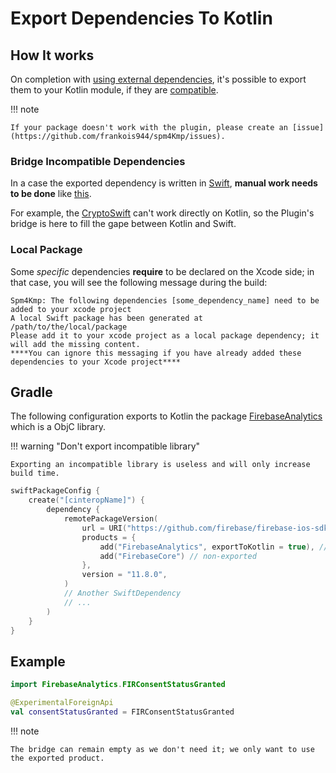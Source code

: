 # Export Dependencies To Kotlin

## How It works

On completion with [using external dependencies](bridgeWithDependencies.md), it's possible to export them to your Kotlin module, if they are [compatible](./section-help/faq.md#when-exporting-a-product-i-have-only-swift_typedefs-or-swift_-available-in-my-kotlin-code).

!!! note

    If your package doesn't work with the plugin, please create an [issue](https://github.com/frankois944/spm4Kmp/issues).

### Bridge Incompatible Dependencies

In a case the exported dependency is written in [Swift](./section-help/faq.md), **manual work needs to be done** like [this](bridgeWithDependencies.md#example).

For example, the [CryptoSwift](https://github.com/krzyzanowskim/CryptoSwift) can't work directly on Kotlin, so the Plugin's bridge is here to fill the gape between Kotlin and Swift.

### Local Package

Some _specific_ dependencies **require** to be declared on the Xcode side; in that case, you will see the following message during the build:
```
Spm4Kmp: The following dependencies [some_dependency_name] need to be added to your xcode project
A local Swift package has been generated at
/path/to/the/local/package
Please add it to your xcode project as a local package dependency; it will add the missing content.
****You can ignore this messaging if you have already added these dependencies to your Xcode project****
```

## Gradle

The following configuration exports to Kotlin the package [FirebaseAnalytics](https://github.com/firebase/firebase-ios-sdk) which is a ObjC library.

!!! warning "Don't export incompatible library"

    Exporting an incompatible library is useless and will only increase build time.

``` kotlin title="build.gradle.kts"
swiftPackageConfig {
    create("[cinteropName]") {
        dependency {
            remotePackageVersion(
                url = URI("https://github.com/firebase/firebase-ios-sdk"),
                products = {
                    add("FirebaseAnalytics", exportToKotlin = true), // exported
                    add("FirebaseCore") // non-exported
                },
                version = "11.8.0",
            )
            // Another SwiftDependency
            // ...
        )
    }
}
```

## Example

``` kotlin title="iosMain/kotlin/com/example/myKotlinFile.kt"
import FirebaseAnalytics.FIRConsentStatusGranted

@ExperimentalForeignApi
val consentStatusGranted = FIRConsentStatusGranted

```

!!! note

    The bridge can remain empty as we don't need it; we only want to use the exported product.
